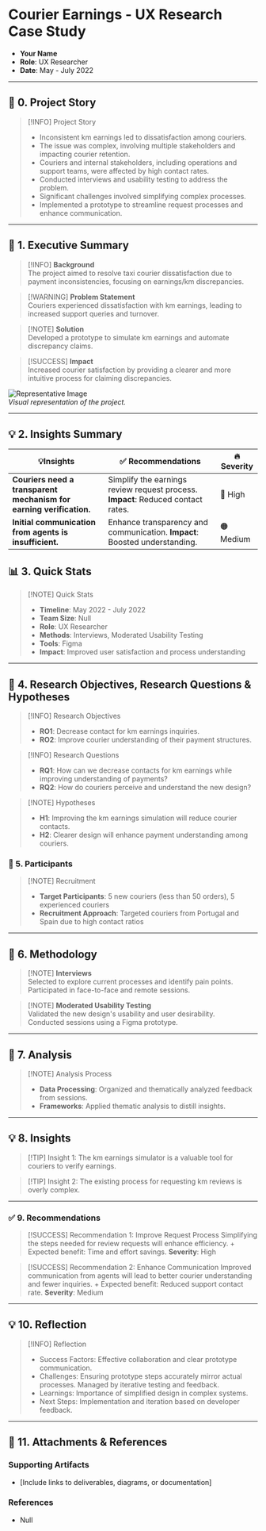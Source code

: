 # Courier Earnings - UX Research Case Study

- **Your Name**  
- **Role**: UX Researcher  
- **Date**: May - July 2022

---

## 📖 **0. Project Story**

> [!INFO] Project Story  
> - Inconsistent km earnings led to dissatisfaction among couriers.  
> - The issue was complex, involving multiple stakeholders and impacting courier retention.  
> - Couriers and internal stakeholders, including operations and support teams, were affected by high contact rates.  
> - Conducted interviews and usability testing to address the problem.  
> - Significant challenges involved simplifying complex processes.  
> - Implemented a prototype to streamline request processes and enhance communication.  

---

## 💬 **1. Executive Summary**

> [!INFO] **Background**  
> The project aimed to resolve taxi courier dissatisfaction due to payment inconsistencies, focusing on earnings/km discrepancies.

> [!WARNING] **Problem Statement**  
> Couriers experienced dissatisfaction with km earnings, leading to increased support queries and turnover.

> [!NOTE] **Solution**  
> Developed a prototype to simulate km earnings and automate discrepancy claims.

> [!SUCCESS] **Impact**  
> Increased courier satisfaction by providing a clearer and more intuitive process for claiming discrepancies.

![Representative Image](https://via.placeholder.com/300)  
*Visual representation of the project.*

---

## 💡 **2. Insights Summary**

| 💡**Insights**                                                        | ✅ Recommendations                                                         | 🔥 Severity                  |
| --------------------------------------------------------------------- | ------------------------------------------------------------------------- | ---------------------------- |
| **Couriers need a transparent mechanism for earning verification.**   | Simplify the earnings review request process. **Impact**: Reduced contact rates. | 🔴 High                      |
| **Initial communication from agents is insufficient.**                | Enhance transparency and communication.  **Impact**: Boosted understanding. | 🟠 Medium                    |

## 📊 **3. Quick Stats**

> [!NOTE] Quick Stats  
> - **Timeline**: May 2022 - July 2022  
> - **Team Size**: Null  
> - **Role**: UX Researcher  
> - **Methods**: Interviews, Moderated Usability Testing  
> - **Tools**: Figma  
> - **Impact**: Improved user satisfaction and process understanding  

---

## 🎯 **4. Research Objectives, Research Questions & Hypotheses**

> [!INFO] Research Objectives   
>   - **RO1**: Decrease contact for km earnings inquiries.  
>   - **RO2**: Improve courier understanding of their payment structures.   

> [!INFO] Research Questions  
>   - **RQ1**: How can we decrease contacts for km earnings while improving understanding of payments?  
>   - **RQ2**: How do couriers perceive and understand the new design?  

> [!NOTE] Hypotheses  
> - **H1**: Improving the km earnings simulation will reduce courier contacts.  
> - **H2**: Clearer design will enhance payment understanding among couriers.  

### 👥 5. **Participants**

> [!NOTE] Recruitment  
> - **Target Participants**: 5 new couriers (less than 50 orders), 5 experienced couriers  
> - **Recruitment Approach**: Targeted couriers from Portugal and Spain due to high contact ratios  

---

##  🧪 6. **Methodology**

> [!NOTE] **Interviews**  
> Selected to explore current processes and identify pain points.  
> Participated in face-to-face and remote sessions.  

> [!NOTE] **Moderated Usability Testing**  
> Validated the new design's usability and user desirability.  
> Conducted sessions using a Figma prototype.  

---

## 🔬 **7. Analysis**

> [!NOTE] Analysis Process  
> - **Data Processing**: Organized and thematically analyzed feedback from sessions.  
> - **Frameworks**: Applied thematic analysis to distill insights.  

---

## 💡 **8. Insights**

> [!TIP] Insight 1: 
> The km earnings simulator is a valuable tool for couriers to verify earnings.

> [!TIP] Insight 2:
> The existing process for requesting km reviews is overly complex.

---

### ✅ 9. **Recommendations**

> [!SUCCESS] Recommendation 1: Improve Request Process
> Simplifying the steps needed for review requests will enhance efficiency. + Expected benefit: Time and effort savings.
> **Severity**: High  

> [!SUCCESS] Recommendation 2: Enhance Communication
> Improved communication from agents will lead to better courier understanding and fewer inquiries. + Expected benefit: Reduced support contact rate.
> **Severity**: Medium  

---

## 💡 **10. Reflection**

> [!INFO] Reflection  
> - Success Factors: Effective collaboration and clear prototype communication.  
> - Challenges: Ensuring prototype steps accurately mirror actual processes. Managed by iterative testing and feedback.  
> - Learnings: Importance of simplified design in complex systems.  
> - Next Steps: Implementation and iteration based on developer feedback.  

---

## 📎 **11. Attachments & References**

### **Supporting Artifacts**
- [Include links to deliverables, diagrams, or documentation]

### **References**
- Null
